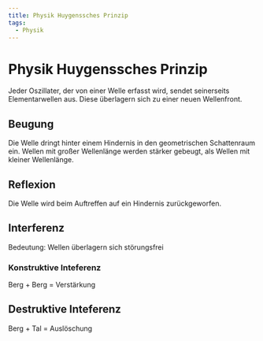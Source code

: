 ```yaml
---
title: Physik Huygenssches Prinzip
tags:
  - Physik
---
```

# Physik Huygenssches Prinzip

Jeder Oszillater, der von einer Welle erfasst wird, sendet seinerseits Elementarwellen aus. Diese überlagern sich zu einer neuen Wellenfront.

## Beugung

Die Welle dringt hinter einem Hindernis in den geometrischen Schattenraum ein. Wellen mit großer Wellenlänge werden stärker gebeugt, als Wellen mit kleiner Wellenlänge.

## Reflexion

Die Welle wird beim Auftreffen auf ein Hindernis zurückgeworfen.

## Interferenz

Bedeutung: Wellen überlagern sich störungsfrei

### Konstruktive Inteferenz

Berg + Berg = Verstärkung

## Destruktive Inteferenz

Berg + Tal = Auslöschung